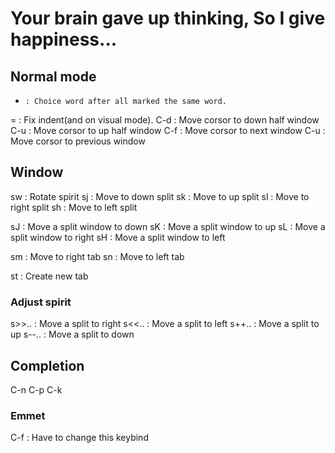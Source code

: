 # Your brain gave up thinking, So I give happiness...
## Normal mode
*     : Choice word after all marked the same word.
=     : Fix indent(and on visual mode).
C-d   : Move corsor to down half window
C-u   : Move corsor to up half window
C-f   : Move corsor to next window
C-u   : Move corsor to previous window

## Window
sw    : Rotate spirit
sj    : Move to down split
sk    : Move to up split
sl    : Move to right split
sh    : Move to left split

sJ    : Move a split window to down
sK    : Move a split window to up
sL    : Move a split window to right
sH    : Move a split window to left

sm    : Move to right tab
sn    : Move to left tab

st    : Create new tab

### Adjust spirit
s>>.. : Move a split to right
s<<.. : Move a split to left
s++.. : Move a split to up
s--.. : Move a split to down


## Completion
C-n
C-p
C-k

### Emmet
C-f   : Have to change this keybind


